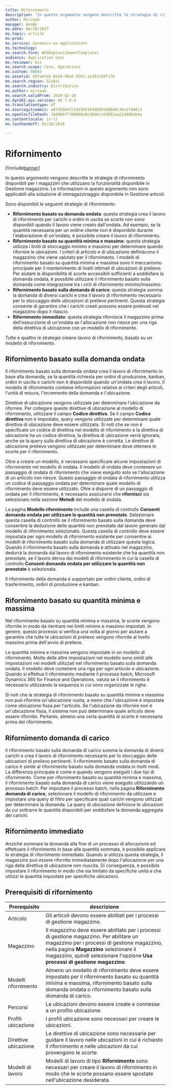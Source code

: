 ```yaml
---
title: Rifornimento
description: "In questo argomento vengono descritte le strategie di rifornimento disponibili per i magazzini che utilizzano la funzionalità disponibile in Gestione magazzino."
author: Mirzaab
manager: AnnBe
ms.date: 06/20/2017
ms.topic: article
ms.prod: 
ms.service: dynamics-ax-applications
ms.technology: 
ms.search.form: WHSReplenishmentTemplates
audience: Application User
ms.reviewer: bis
ms.search.scope: Core, Operations
ms.custom: 90043
ms.assetid: 49fa97eb-8e10-49a5-9261-1e393159f178
ms.search.region: Global
ms.search.industry: Distribution
ms.author: mirzaab
ms.search.validFrom: 2016-02-28
ms.dyn365.ops.version: AX 7.0.0
ms.translationtype: HT
ms.sourcegitcommit: a0739304723d19b910388893d08e8c36a1f49d13
ms.openlocfilehash: 1b6086f7769086a9cdbb61c03882ea21d908ab4a
ms.contentlocale: it-it
ms.lasthandoff: 03/26/2018

---
```


# <a name="replenishment"></a>Rifornimento

[!include[banner](../includes/banner.md)]

In questo argomento vengono descritte le strategie di rifornimento disponibili per i magazzini che utilizzano la funzionalità disponibile in Gestione magazzino. Le informazioni in questo argomento non sono applicabili alla soluzione di immagazzinaggio disponibile in Gestione articoli.

Sono disponibili le seguenti strategie di rifornimento:

- **Rifornimento basato su domanda ondata**: questa strategia crea il lavoro di rifornimento per carichi o ordini in uscita se scorte non sono disponibili quando il lavoro viene creato dall'ondata. Ad esempio, se la quantità necessaria per un ordine cliente non è disponibile durante l'elaborazione di un'ondata, è possibile creare il lavoro di rifornimento.
- **Rifornimento basato su quantità minima e massima**: questa strategia utilizza i limiti di stoccaggio minimo e massimo per determinare quando rifornire le ubicazioni. I criteri di articolo e di ubicazione definiscono il magazzino che viene valutato per il rifornimento. I modelli di rifornimento basato su quantità minima e massima sono il meccanismo principale per il mantenimento di livelli ottimali di ubicazioni di prelievo. Per aiutare la disponibilità di scorte accessibili sufficienti a soddisfare la domanda ondata, è possibile utilizzare il rifornimento basato sulla domanda come integrazione tra i cicli di rifornimento minimo/massimo.
- **Rifornimento basato sulla domanda di carico**: questa strategia somma la domanda di diversi carichi e crea il lavoro di rifornimento necessario per lo stoccaggio delle ubicazioni di prelievo pertinenti. Questa strategia consente di garantire che i carichi creati possono essere prelevati nel magazzino dopo il rilascio.
- **Rifornimento immediato**: questa strategia rifornisce il magazzino prima dell'eseuczione di un'ondata se l'allocazione non riesce per una riga della direttiva di ubicazione con un modello di rifornimento. 

Tutte e quattro le strategie creano lavoro di rifornimento, basato su un modello di rifornimento.

## <a name="wave-demand-replenishment"></a>Rifornimento basato sulla domanda ondata
Il rifornimento basato sulla domanda ondata crea il lavoro di rifornimento in base alla domanda, se la quantità richiesta per ordini di produzione, kanban, ordini in uscita o carichi non è disponibile quando un'ondata crea il lavoro. Il modello di rifornimento contiene informazioni relative ai criteri degli articoli, l'unità di misura, l'incremento della domanda e l'ubicazione. 

Direttive di ubicazione vengono utilizzate per determinare l'ubicazione da rifornire. Per collegare queste direttive di ubicazione al modello di rifornimento, utilizzare il campo **Codice direttiva**. Se il campo **Codice direttiva** non è impostato, query vengono utilizzate per determinare quale direttiva di ubicazione deve essere utilizzata. Si noti che se non è specificato un codice di direttiva nel modello di rifornimento e la direttiva di ubicazione ha un codice direttiva, la direttiva di ubicazione verrà ignorata, anche se la query sulla direttiva di ubicazione è corretta. Le direttive di ubicazione prelievo vengono utilizzate per determinare dove ottenere le scorte per il rifornimento. 

Oltre a creare un modello, è necessario specificare alcune impostazioni di rifornimento nel modello di ondata. Il modello di ondata deve contenere un passaggio di ondata di rifornimento che viene eseguito solo se l'allocazione di un articolo non riesce. Questo passaggio di ondata di rifornimento utilizza un codice di passaggio ondata per determinare quale modello di rifornimento deve essere utilizzato. Oltre a disporre di un passaggio di ondata per il rifornimento, è necessario assicurarsi che **rifornisci** sia selezionato nella sezione **Metodi** del modello di ondata. 

La pagina **Modello rifornimento** include una casella di controllo **Consenti domanda ondata per utilizzare le quantità non prenotate**. Selezionare questa casella di controllo se il rifornimento basato sulla domanda deve consentire la deduzione delle quantità non prenotate dal lavoro generato dal modello di rifornimento selezionato. Questa casella di controllo deve essere impostata per ogni modello di rifornimento esistente per consentire ai modelli di rifornimento basato sulla domanda di utilizzare questa logica. Quando il rifornimento basato sulla domanda è attivato nel magazzino, dedurrà la domanda dal lavoro di rifornimento esistente che ha quantità non prenotate, se il lavoro deriva dai modelli di rifornimento in cui la casella di controllo **Consenti domanda ondata per utilizzare le quantità non prenotate** è selezionata.

Il rifornimento della domanda è supportato per ordini cliente, ordini di trasferimento, ordini di produzione e kanban. 

## <a name="minmax-replenishment"></a>Rifornimento basato su quantità minima e massima
Nel rifornimento basato su quantità minima e massima, le scorte vengono rifornite in modo da rientrare nei limiti minimo e massimo impostati. In genere, questo processo si verifica una volta al giorno per aiutare a garantire che tutte le ubicazioni di prelievo vengono rifornite al livello massimo prima dell'avvio di prelievo. 

Le quantità minima e massima vengono impostate in un modello di rifornimento. Molte delle altre impostazioni nel modello sono simili alle impostazioni nei modelli utilizzati nel rifornimento basato sulla domanda ondata. Il modello deve contenere una riga per ogni articolo e ubicazione. Quando si effettua il rifornimento mediante il processo batch, Microsoft Dynamics 365 for Finance and Operations, valuta se il rifornimento è necessario utilizzando la sequenza in cui sono organizzate le righe. 

Si noti che la strategia di rifornimento basato su quantità minima e massima non può rifornire un'ubicazione vuota, a meno che l'ubicazione è impostata come ubicazione fissa per l'articolo. Se l'ubicazione da rifornire non è un'ubicazione fissa, il sistema non può determinare quale articolo deve essere rifornito. Pertanto, almeno una certa quantità di scorte è necessaria prima del rifornimento.

## <a name="load-demand-replenishment"></a>Rifornimento domanda di carico
Il rifornimento basato sulla domanda di carico somma la domanda di diversi carichi e crea il lavoro di rifornimento necessario per lo stoccaggio delle ubicazioni di prelievo pertinenti. Il rifornimento basato sulla domanda di carico è simile al rifornimento basato sulla domanda ondata in molti modi. La differenza principale è come e quando vengono eseguiti i due tipi di rifornimento. Come per rifornimento basato su quantità minima e massima, il rifornimento basato sulla domanda di carico viene eseguito utilizzando un processo batch. Per impostare il processo batch, nella pagina **Rifornimento domanda di carico**, selezionare il modello di rifornimento da utilizzare e impostare una query di filtro per specificare quali carichi vengono utilizzati per determinare la domanda. La query di ubicazione definisce le ubicazioni da cui sottrarre le quantità disponibili per soddisfare la domanda aggregata dei carichi.

## <a name="immediate-replenishment"></a>Rifornimento immediato
Anziché sommare la domanda alla fine di un processo di allocazione ed effettuare il rifornimento in base alla quantità sommata, è possibile applicare la strategia di rifornimento immediato. Quando si utilizza questa strategia, il magazzino può essere rifornito immediatamente dopo l'allocazione per una riga della direttiva di ubicazione non riuscita. Di conseguenza, è possibile impostare il rifornimento in modo che sia limitato da specifiche unità e che utilizzi le quantità impostate per specifiche ubicazioni.

## <a name="replenishment-prerequisites"></a>Prerequisiti di rifornimento
| Prerequisito            | descrizione |
|-------------------------|-------------|
| Articolo                    | Gli articoli devono essere abilitati per i processi di gestione magazzino. |
| Magazzino               | Il magazzino deve essere abilitato per i processi di gestione magazzino. Per abilitare un magazzino per i processi di gestione magazzino, nella pagina **Magazzino** selezionare il magazzino, quindi selezionare l'opzione **Usa processi di gestione magazzino**. |
| Modelli rifornimento | Almeno un modello di rifornimento deve essere impostato per il rifornimento basato su quantità minima e massima, rifornimento basato sulla domanda ondata o rifornimento basato sulla domanda di carico. |
| Percorsi               | Le ubicazioni devono essere create e connesse a un profilo ubicazione. |
| Profili ubicazione       | I profili ubicazione sono necessari per creare le ubicazioni. |
| Direttive ubicazione     | Le direttive di ubicazione sono necessarie per guidare il lavoro nelle ubicazioni in cui è richiesto il rifornimento e nelle ubicazioni da cui provengono le scorte. |
| Modelli di lavoro          | Modelli di lavoro di tipo **Rifornimento** sono necessari per creare il lavoro di rifornimento in modo che le scorte possano essere spostate nell'ubicazione desiderata. |

